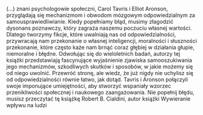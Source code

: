 (...) znani psychologowie społeczni, Carol Tavris i Elliot Aronson, przyglądają się mechanizmom i obwodom mózgowym odpowiedzialnym za samousprawiedliwianie. Kiedy popełniamy błąd, musimy złagodzić dysonans poznawczy, który zagraża naszemu poczuciu własnej wartości. Dlatego tworzymy fikcje, które uwalniają nas od odpowiedzialności, przywracają nam przekonanie o własnej inteligencji, moralności i słuszności przekonanie, które często każe nam brnąć coraz głębiej w działania głupie, niemoralne i błędne. 
Odwołując się do wieloletnich badań, autorzy tej książki przedstawiają fascynujące wyjaśnienie zjawiska samooszukiwania jego mechanizmów, szkodliwych skutków i sposobów, w jakie możemy się od niego uwolnić. Przewróć stronę, ale wiedz, że już nigdy nie uchylisz się od odpowiedzialności równie łatwo, jak dotąd. 
Tavris i Aronson połączyli swoje imponujące umiejętności, aby stworzyć wspaniały wzorzec przenikliwości społecznej i naukowego zaangażowania. Nie popełnij błędu, musisz przeczytać tę książkę 
Robert B. Cialdini, autor książki Wywieranie wpływu na ludzi 

